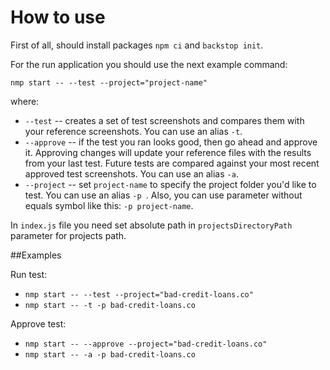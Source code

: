 # How to use

First of all, should install packages `npm ci` and `backstop init`.

For the run application you should use the next example command:

`nmp start -- --test --project="project-name"`

where:

* `--test` -- creates a set of test screenshots and compares them with your reference screenshots. You can use an alias `-t`.
* `--approve` -- if the test you ran looks good, then go ahead and approve it. Approving changes will update your
 reference files with the results from your last test. Future tests are compared against your most recent approved
  test screenshots. You can use an alias `-a`.
* `--project` -- set `project-name` to specify the project folder you'd like to test. You can use an alias `-p
`. Also, you can use parameter without equals symbol like this: `-p project-name`.

In `index.js` file you need set absolute path in `projectsDirectoryPath` parameter for projects path.

##Examples

Run test:
* `nmp start -- --test --project="bad-credit-loans.co"`
* `nmp start -- -t -p bad-credit-loans.co`

Approve test:
* `nmp start -- --approve --project="bad-credit-loans.co"`
* `nmp start -- -a -p bad-credit-loans.co`

